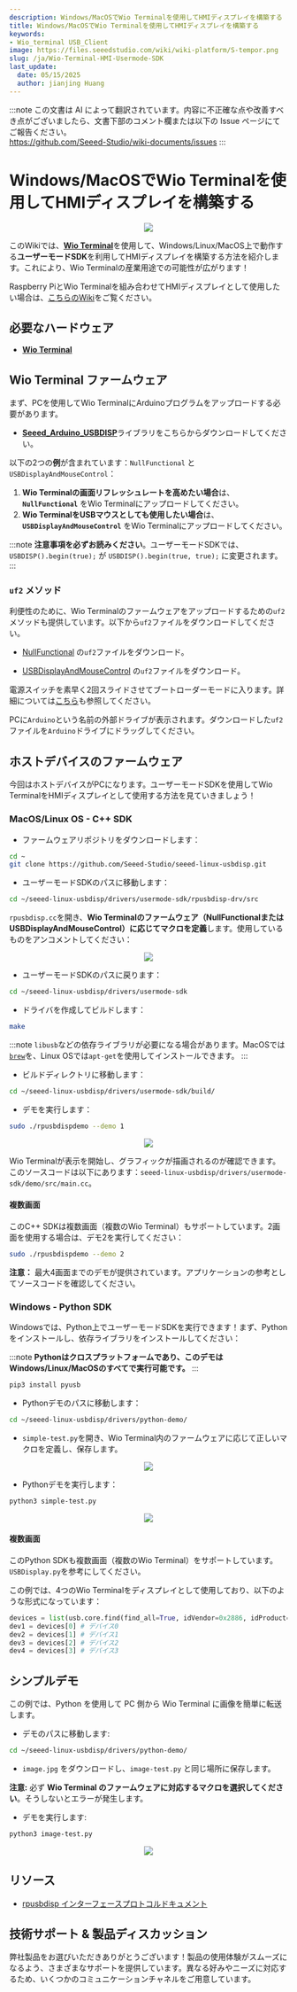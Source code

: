 ```yaml
---
description: Windows/MacOSでWio Terminalを使用してHMIディスプレイを構築する
title: Windows/MacOSでWio Terminalを使用してHMIディスプレイを構築する
keywords:
- Wio_terminal USB_Client
image: https://files.seeedstudio.com/wiki/wiki-platform/S-tempor.png
slug: /ja/Wio-Terminal-HMI-Usermode-SDK
last_update:
  date: 05/15/2025
  author: jianjing Huang
---
```

:::note
この文書は AI によって翻訳されています。内容に不正確な点や改善すべき点がございましたら、文書下部のコメント欄または以下の Issue ページにてご報告ください。  
https://github.com/Seeed-Studio/wiki-documents/issues
:::

# Windows/MacOSでWio Terminalを使用してHMIディスプレイを構築する

<div align="center"><img src="https://files.seeedstudio.com/wiki/Wio-Terminal-HMI-SDK/banner.png"/></div>

このWikiでは、[**Wio Terminal**](https://www.seeedstudio.com/Wio-Terminal-p-4509.html)を使用して、Windows/Linux/MacOS上で動作する**ユーザーモードSDK**を利用してHMIディスプレイを構築する方法を紹介します。これにより、Wio Terminalの産業用途での可能性が広がります！

Raspberry PiとWio Terminalを組み合わせてHMIディスプレイとして使用したい場合は、[こちらのWiki](https://wiki.seeedstudio.com/Wio-Terminal-HMI/)をご覧ください。

## 必要なハードウェア

- [**Wio Terminal**](https://www.seeedstudio.com/Wio-Terminal-p-4509.html)

## Wio Terminal ファームウェア

まず、PCを使用してWio TerminalにArduinoプログラムをアップロードする必要があります。

- [**Seeed_Arduino_USBDISP**](https://github.com/Seeed-Studio/Seeed_Arduino_USBDISP)ライブラリをこちらからダウンロードしてください。

以下の2つの**例**が含まれています：`NullFunctional` と `USBDisplayAndMouseControl`：

1. **Wio Terminalの画面リフレッシュレートを高めたい場合**は、**`NullFunctional`** をWio Terminalにアップロードしてください。
2. **Wio TerminalをUSBマウスとしても使用したい場合**は、**`USBDisplayAndMouseControl`** をWio Terminalにアップロードしてください。

:::note
**注意事項を必ずお読みください**。ユーザーモードSDKでは、`USBDISP().begin(true);` が `USBDISP().begin(true, true);` に変更されます。
:::

### `uf2` メソッド

利便性のために、Wio Terminalのファームウェアをアップロードするための`uf2`メソッドも提供しています。以下から`uf2`ファイルをダウンロードしてください。

- [NullFunctional](http://files.seeedstudio.com/wiki/Wio-Terminal-HMI-SDK/NullFunctional-sdk.uf2) の`uf2`ファイルをダウンロード。

- [USBDisplayAndMouseControl](https://files.seeedstudio.com/wiki/Wio-Terminal-HMI-SDK/USBDisplayAndMouseControl-sdk.uf2) の`uf2`ファイルをダウンロード。

電源スイッチを素早く2回スライドさせてブートローダーモードに入ります。詳細については[こちら](https://wiki.seeedstudio.com/Wio-Terminal-Getting-Started/#faq)も参照してください。

PCに`Arduino`という名前の外部ドライブが表示されます。ダウンロードした`uf2`ファイルを`Arduino`ドライブにドラッグしてください。

## ホストデバイスのファームウェア

今回はホストデバイスがPCになります。ユーザーモードSDKを使用してWio TerminalをHMIディスプレイとして使用する方法を見ていきましょう！

### MacOS/Linux OS - C++ SDK

- ファームウェアリポジトリをダウンロードします：

```sh
cd ~
git clone https://github.com/Seeed-Studio/seeed-linux-usbdisp.git
```

- ユーザーモードSDKのパスに移動します：

```sh
cd ~/seeed-linux-usbdisp/drivers/usermode-sdk/rpusbdisp-drv/src
```

`rpusbdisp.cc`を開き、**Wio Terminalのファームウェア（NullFunctionalまたはUSBDisplayAndMouseControl）に応じてマクロを定義**します。使用しているものをアンコメントしてください：

<div align="center"><img src="https://files.seeedstudio.com/wiki/Wio-Terminal-HMI-SDK/macros.png"/></div>

- ユーザーモードSDKのパスに戻ります：

```sh
cd ~/seeed-linux-usbdisp/drivers/usermode-sdk
```

- ドライバを作成してビルドします：

```sh
make
```

:::note
`libusb`などの依存ライブラリが必要になる場合があります。MacOSでは[`brew`](https://brew.sh/)を、Linux OSでは`apt-get`を使用してインストールできます。
:::

- ビルドディレクトリに移動します：

```sh
cd ~/seeed-linux-usbdisp/drivers/usermode-sdk/build/
```

- デモを実行します：

```sh
sudo ./rpusbdispdemo --demo 1
```

<div align="center"><img src="https://files.seeedstudio.com/wiki/Wio-Terminal-HMI-SDK/demo.gif"/></div>

Wio Terminalが表示を開始し、グラフィックが描画されるのが確認できます。このソースコードは以下にあります：`seeed-linux-usbdisp/drivers/usermode-sdk/demo/src/main.cc`。

#### 複数画面

このC++ SDKは複数画面（複数のWio Terminal）もサポートしています。2画面を使用する場合は、デモ2を実行してください：

```sh
sudo ./rpusbdispdemo --demo 2
```

**注意：** 最大4画面までのデモが提供されています。アプリケーションの参考としてソースコードを確認してください。

### Windows - Python SDK

Windowsでは、Python上でユーザーモードSDKを実行できます！まず、Pythonをインストールし、依存ライブラリをインストールしてください：

:::note
**Pythonはクロスプラットフォームであり、このデモはWindows/Linux/MacOSのすべてで実行可能です。**
:::

```sh
pip3 install pyusb
```

- Pythonデモのパスに移動します：

```sh
cd ~/seeed-linux-usbdisp/drivers/python-demo/
```

- `simple-test.py`を開き、Wio Terminal内のファームウェアに応じて正しいマクロを定義し、保存します。

<div align="center"><img src="https://files.seeedstudio.com/wiki/Wio-Terminal-HMI-SDK/macros-2.png"/></div>

- Pythonデモを実行します：

```sh
python3 simple-test.py
```

<div align="center"><img src="https://files.seeedstudio.com/wiki/Wio-Terminal-HMI-SDK/simple-test.gif"/></div>

#### 複数画面

このPython SDKも複数画面（複数のWio Terminal）をサポートしています。`USBDisplay.py`を参考にしてください。

この例では、4つのWio Terminalをディスプレイとして使用しており、以下のような形式になっています：

```py
devices = list(usb.core.find(find_all=True, idVendor=0x2886, idProduct=0x802D))
dev1 = devices[0] # デバイス0
dev2 = devices[1] # デバイス1
dev3 = devices[2] # デバイス2
dev4 = devices[3] # デバイス3
```

## シンプルデモ

この例では、Python を使用して PC 側から Wio Terminal に画像を簡単に転送します。

- デモのパスに移動します:

```sh
cd ~/seeed-linux-usbdisp/drivers/python-demo/
```

- `image.jpg` をダウンロードし、`image-test.py` と同じ場所に保存します。

**注意:** 必ず **Wio Terminal のファームウェアに対応するマクロを選択してください**。そうしないとエラーが発生します。

- デモを実行します:

```sh
python3 image-test.py
```

<div align="center"><img src="https://files.seeedstudio.com/wiki/Wio-Terminal-HMI-SDK/image-demo.png"/></div>

## リソース

- [rpusbdisp インターフェースプロトコルドキュメント](https://files.seeedstudio.com/wiki/Wio-Terminal-HMI-SDK/rpusbdisp_interface_protocol.pdf)

## 技術サポート & 製品ディスカッション

弊社製品をお選びいただきありがとうございます！製品の使用体験がスムーズになるよう、さまざまなサポートを提供しています。異なる好みやニーズに対応するため、いくつかのコミュニケーションチャネルをご用意しています。

<div class="button_tech_support_container">
<a href="https://forum.seeedstudio.com/" class="button_forum"></a> 
<a href="https://www.seeedstudio.com/contacts" class="button_email"></a>
</div>

<div class="button_tech_support_container">
<a href="https://discord.gg/eWkprNDMU7" class="button_discord"></a> 
<a href="https://github.com/Seeed-Studio/wiki-documents/discussions/69" class="button_discussion"></a>
</div>